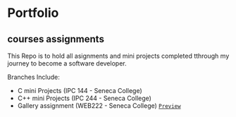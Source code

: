 # Portfolio

## courses assignments
  This Repo is to hold all asignments and mini projects completed tthrough my journey to become a software developer.
  
  Branches Include:
  * C mini Projects (IPC 144 - Seneca College)
  * C++ mini Projects (IPC 244 - Seneca College)
  * Gallery assignment (WEB222 - Seneca College) [`Preview`](https://louisan42.github.io/)
  
